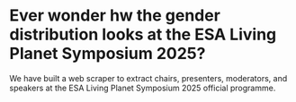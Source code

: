 # Ever wonder hw the gender distribution looks at the ESA Living Planet Symposium 2025?
We have built a web scraper to extract chairs, presenters, moderators, and speakers at the ESA Living Planet Symposium 2025 official programme. 
